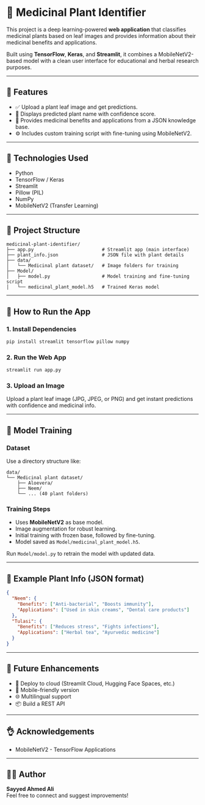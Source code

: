 # 🌿 Medicinal Plant Identifier

This project is a deep learning-powered **web application** that classifies medicinal plants based on leaf images and provides information about their medicinal benefits and applications.

Built using **TensorFlow**, **Keras**, and **Streamlit**, it combines a MobileNetV2-based model with a clean user interface for educational and herbal research purposes.

---

## 📸 Features

- ✅ Upload a plant leaf image and get predictions.
- 🌱 Displays predicted plant name with confidence score.
- 💊 Provides medicinal benefits and applications from a JSON knowledge base.
- ⚙️ Includes custom training script with fine-tuning using MobileNetV2.

---

## 💠 Technologies Used

- Python
- TensorFlow / Keras
- Streamlit
- Pillow (PIL)
- NumPy
- MobileNetV2 (Transfer Learning)

---

## 📁 Project Structure

```
medicinal-plant-identifier/
├── app.py                         # Streamlit app (main interface)
├── plant_info.json                # JSON file with plant details
├── data/
│   └── Medicinal plant dataset/   # Image folders for training
├── Model/
│   ├── model.py                   # Model training and fine-tuning script
│   └── medicinal_plant_model.h5   # Trained Keras model
```

---

## 🚀 How to Run the App

### 1. Install Dependencies

```bash
pip install streamlit tensorflow pillow numpy
```

### 2. Run the Web App

```bash
streamlit run app.py
```

### 3. Upload an Image

Upload a plant leaf image (JPG, JPEG, or PNG) and get instant predictions with confidence and medicinal info.

---

## 🧠 Model Training

### Dataset

Use a directory structure like:

```
data/
└── Medicinal plant dataset/
    ├── Aloevera/
    ├── Neem/
    └── ... (40 plant folders)
```

### Training Steps

- Uses **MobileNetV2** as base model.
- Image augmentation for robust learning.
- Initial training with frozen base, followed by fine-tuning.
- Model saved as `Model/medicinal_plant_model.h5`.

Run `Model/model.py` to retrain the model with updated data.

---

## 📖 Example Plant Info (JSON format)

```json
{
  "Neem": {
    "Benefits": ["Anti-bacterial", "Boosts immunity"],
    "Applications": ["Used in skin creams", "Dental care products"]
  },
  "Tulasi": {
    "Benefits": ["Reduces stress", "Fights infections"],
    "Applications": ["Herbal tea", "Ayurvedic medicine"]
  }
}
```

---

## 🧪 Future Enhancements

- 📲 Deploy to cloud (Streamlit Cloud, Hugging Face Spaces, etc.)
- 📱 Mobile-friendly version
- 🌐 Multilingual support
- 📦 Build a REST API

---

## 👌 Acknowledgements

- MobileNetV2 - TensorFlow Applications

---

## 🧑‍💻 Author

**Sayyed Ahmed Ali**\
Feel free to connect and suggest improvements!

